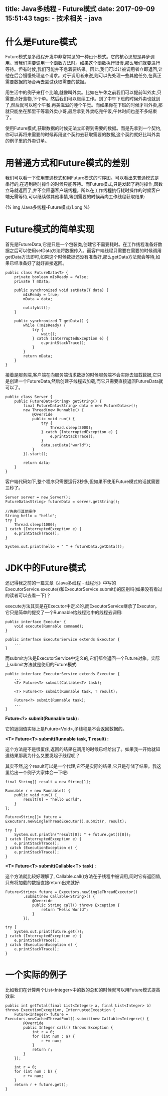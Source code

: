 title: Java多线程 - Future模式
date: 2017-09-09 15:51:43
tags:
	- 技术相关
	- java
---

# 什么是Future模式

Future模式是多线程开发中非常常见的一种设计模式。它的核心思想是异步调用。当我们需要调用一个函数方法时。如果这个函数执行很慢,那么我们就要进行等待。但有时候,我们可能并不急着要结果。因此,我们可以让被调用者立即返回,让他在后台慢慢处理这个请求。对于调用者来说,则可以先处理一些其他任务,在真正需要数据的场合再去尝试获取需要的数据。

用生活中的例子来打个比喻,就像叫外卖。比如在午休之前我们可以提前叫外卖,只需要点好食物,下个单。然后我们可以继续工作。到了中午下班的时候外卖也就到了,然后就可以吃个午餐,再美滋滋的睡个午觉。而如果你在下班的时候才叫外卖,那就只能坐在那里干等着外卖小哥,最后拿到外卖吃完午饭,午休时间也差不多结束了。

使用Future模式,获取数据的时候无法立即得到需要的数据。而是先拿到一个契约,你可以再将来需要的时候再用这个契约去获取需要的数据,这个契约就好比叫外卖的例子里的外卖订单。

# 用普通方式和Future模式的差别

我们可以看一下使用普通模式和用Future模式的时序图。可以看出来普通模式是串行的,在遇到耗时操作的时候只能等待。而Future模式,只是发起了耗时操作,函数立马就返回了,并不会阻塞客户端线程。所以在工作线程执行耗时操作的时候客户端无需等待,可以继续做其他事情,等到需要的时候再向工作线程获取结果:

{% img /Java多线程-Future模式/1.png %}

# Future模式的简单实现

首先是FutureData,它是只是一个包装类,创建它不需要耗时。在工作线程准备好数据之后可以使用setData方法将数据传入。而客户端线程只需要在需要的时候调用getData方法即可,如果这个时候数据还没有准备好,那么getData方法就会等待,如果已经准备好了就好直接返回。

```
public class FutureData<T> {
    private boolean mIsReady = false;
    private T mData;

    public synchronized void setData(T data) {
        mIsReady = true;
        mData = data;

        notifyAll();
    }

    public synchronized T getData() {
        while (!mIsReady) {
            try {
                wait();
            } catch (InterruptedException e) {
                e.printStackTrace();
            }
        }
        return mData;
    }
}
```

接着是服务端,客户端在向服务端请求数据的时候服务端不会实际去加载数据,它只是创建一个FutureData,然后创建子线程去加载,而它只需要直接返回FutureData就可以了。

```
public class Server {
    public FutureData<String> getString() {
        final FutureData<String> data = new FutureData<>();
        new Thread(new Runnable() {
            @Override
            public void run() {
                try {
                    Thread.sleep(2000);
                } catch (InterruptedException e) {
                    e.printStackTrace();
                }
                data.setData("world");
            }
        }).start();

        return data;
    }
}
```

客户端代码如下,整个程序只需要运行2秒多,但如果不使用Future模式的话就需要三秒了。

```
Server server = new Server();
FutureData<String> futureData = server.getString();

//先执行其他操作
String hello = "hello";
try {
    Thread.sleep(1000);
} catch (InterruptedException e) {
    e.printStackTrace();
}

System.out.print(hello + " " + futureData.getData());
```

# JDK中的Future模式

还记得我之前的一篇文章《Java多线程 - 线程池》中写的ExecutorService.execute()和ExecutorService.submit()的区别吗(如果没有看过的读者可以去看一下)？

execute方法其实是在Executor中定义的,而ExecutorService继承了Executor。它只是简单的提交了一个Runnable给线程池中的线程去调用:

```
public interface Executor {
    void execute(Runnable command);
}

public interface ExecutorService extends Executor {
	...
}
```

而submit方法是ExecutorService中定义的,它们都会返回一个Future对象。实际上submit方法就是使用的Future模式:

```
public interface ExecutorService extends Executor {
	...
	<T> Future<T> submit(Callable<T> task);
		
	<T> Future<T> submit(Runnable task, T result);
		
	Future<?> submit(Runnable task);
	...
}
```

__Future\<?\> submit(Runnable task) :__

它的返回值实际上是Future\<Void\>,子线程是不会返回数据的。

__\<T\> Future\<T\> submit(Runnable task, T result) :__

这个方法是不是很蛋疼,返回的结果在调用的时候已经给出了。如果我一开始就知道结果那我为什么又要发起子线程呢？

其实不然,这个result可以是一个代理,它不是实际的结果,它只是存储了结果。我这里给出一个例子大家体会一下吧:

```
final String[] result = new String[1];

Runnable r = new Runnable() {
    public void run() {
        result[0] = "hello world";
    }
};

Future<String[]> future = Executors.newSingleThreadExecutor().submit(r, result);
    
try {
    System.out.println("result[0]: " + future.get()[0]);
} catch (InterruptedException e) {
    e.printStackTrace();
} catch (ExecutionException e) {
    e.printStackTrace();
}
```

__\<T\> Future\<T\> submit(Callable\<T\> task) :__

这个方法就比较好理解了, Callable.call()方法在子线程中被调用,同时它有返回值,只有将加载的数据直接return出来就好:

```
Future<String> future = Executors.newSingleThreadExecutor()
        .submit(new Callable<String>() {
            @Override
            public String call() throws Exception {
                return "Hello World";
            }
        });

try {
    System.out.print(future.get());
} catch (InterruptedException e) {
    e.printStackTrace();
} catch (ExecutionException e) {
    e.printStackTrace();
}
```

# 一个实际的例子

比如我们在计算两个List\<Integer\>中的数的总和的时候就可以用Future模式提高效率:

```
public int getTotal(final List<Integer> a, final List<Integer> b) throws ExecutionException, InterruptedException {
    Future<Integer> future = Executors.newCachedThreadPool().submit(new Callable<Integer>() {
        @Override
        public Integer call() throws Exception {
            int r = 0;
            for (int num : a) {
                r += num;
            }
            return r;
        }
    });

    int r = 0;
    for (int num : b) {
        r += num;
    }
    return r + future.get();
}
```
